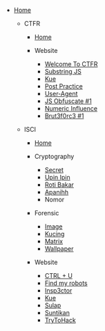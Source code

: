 - [Home](/)

  - CTFR

    - [Home](/CTFR/)

    - Website
      - [Welcome To CTFR](CTFR/Web/Welcome%20To%20CTFR/)
      - [Substring JS](CTFR/Web/Substring%20JS/)
      - [Kue](CTFR/Web/Kue/)
      - [Post Practice](CTFR/Web/Post%20Practice/)
      - [User-Agent](CTFR/Web/User-Agent/)
      - [JS Obfuscate #1](CTFR/Web/JS%20Obfuscate%20%231/)
      - [Numeric Influence](CTFR/Web/Numeric%20Influence/)
      - [Brut3f0rc3 #1](CTFR/Web/Brut3f0rc3%20%231/)

  - ISCI

    - [Home](/ISCI/)

    - Cryptography

      - [Secret](ISCI/Cryptography/Secret/)
      - [Upin Ipin](ISCI/Cryptography/Upin%20Ipin/)
      - [Roti Bakar](ISCI/Cryptography/Roti%20Bakar/)
      - [Apanihh](ISCI/Cryptography/Apanihh/)
      - Nomor

    - Forensic

      - [Image](ISCI/Forensic/Image/)
      - [Kucing](ISCI/Forensic/Kucing/)
      - [Matrix](ISCI/Forensic/Matrix/)
      - [Wallpaper](ISCI/Forensic/Wallpaper/)

    - Website

      - [CTRL + U](ISCI/Web/CTRL%20%2B%20U%20%3Av/)
      - [Find my robots](ISCI/Web/Find%20my%20robots/)
      - [Insp3ctor](ISCI/Web/Insp3ctor/)
      - [Kue](ISCI/Web/Kue/)
      - [Sulap](ISCI/Web/Sulap/)
      - [Suntikan](ISCI/Web/Suntikan/)
      - [TryToHack](ISCI/Web/TryToHack/)
